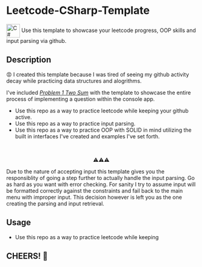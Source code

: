 # Leetcode-CSharp-Template
<a href="https://docs.microsoft.com/en-us/dotnet/csharp/" target="_blank" rel="noreferrer"><img align="center" src="https://raw.githubusercontent.com/danielcranney/readme-generator/main/public/icons/skills/csharp-colored.svg" width="36" height="36" alt="C#" /></a>
Use this template to showcase your leetcode progress, OOP skills and input parsing via github.

**Description**
------------------
😡 I created this template because I was tired of seeing my github activity decay while practicing data structures and alogrithms.

I've included <em>[Problem 1 Two Sum](https://leetcode.com/problems/two-sum/)</em> with the template to showcase the entire process of implementing a question within the console app.

- Use this repo as a way to practice leetcode while keeping your github active.
- Use this repo as a way to practice input parsing.
- Use this repo as a way to practice OOP with SOLID in mind utilizing the built in interfaces I've created and examples I've set forth.

</br><p align = "center"> ⚠️⚠️⚠️ </p>
Due to the nature of accepting input this template gives you the responsiblity of going a step further to actually handle the input parsing.
Go as hard as you want with error checking. For sanity I try to assume input will be formatted correctly against the constraints and fail back to the main menu with improper input. This decision however is left you as the one creating the parsing and input retrieval.

**Usage**
-----------
- Use this repo as a way to practice leetcode while keeping

<strong>CHEERS! 🍻</strong>
-------
